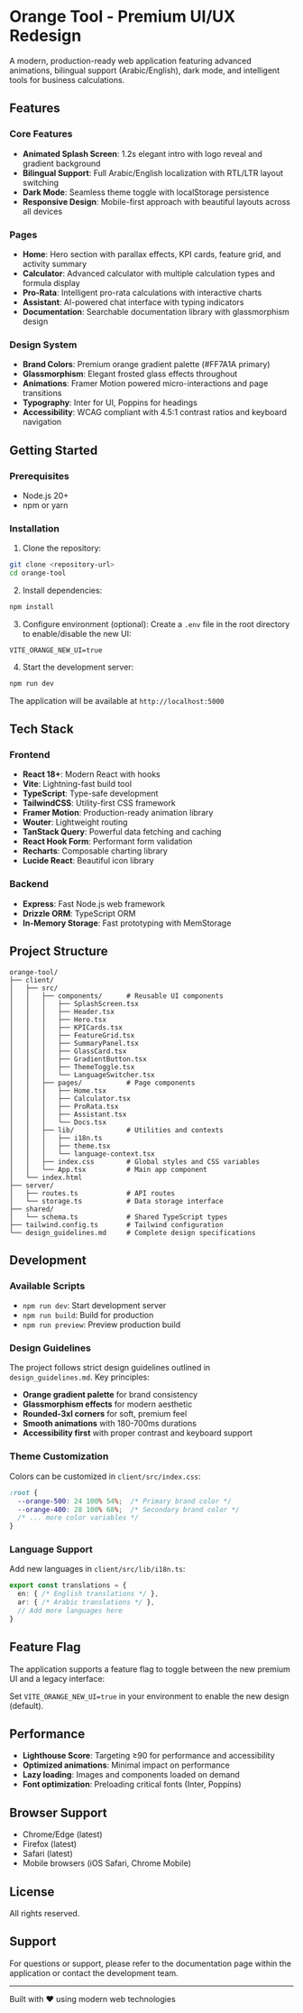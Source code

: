 # Orange Tool - Premium UI/UX Redesign

A modern, production-ready web application featuring advanced animations, bilingual support (Arabic/English), dark mode, and intelligent tools for business calculations.

## Features

### Core Features
- **Animated Splash Screen**: 1.2s elegant intro with logo reveal and gradient background
- **Bilingual Support**: Full Arabic/English localization with RTL/LTR layout switching
- **Dark Mode**: Seamless theme toggle with localStorage persistence
- **Responsive Design**: Mobile-first approach with beautiful layouts across all devices

### Pages
- **Home**: Hero section with parallax effects, KPI cards, feature grid, and activity summary
- **Calculator**: Advanced calculator with multiple calculation types and formula display
- **Pro-Rata**: Intelligent pro-rata calculations with interactive charts
- **Assistant**: AI-powered chat interface with typing indicators
- **Documentation**: Searchable documentation library with glassmorphism design

### Design System
- **Brand Colors**: Premium orange gradient palette (#FF7A1A primary)
- **Glassmorphism**: Elegant frosted glass effects throughout
- **Animations**: Framer Motion powered micro-interactions and page transitions
- **Typography**: Inter for UI, Poppins for headings
- **Accessibility**: WCAG compliant with 4.5:1 contrast ratios and keyboard navigation

## Getting Started

### Prerequisites
- Node.js 20+
- npm or yarn

### Installation

1. Clone the repository:
```bash
git clone <repository-url>
cd orange-tool
```

2. Install dependencies:
```bash
npm install
```

3. Configure environment (optional):
Create a `.env` file in the root directory to enable/disable the new UI:
```env
VITE_ORANGE_NEW_UI=true
```

4. Start the development server:
```bash
npm run dev
```

The application will be available at `http://localhost:5000`

## Tech Stack

### Frontend
- **React 18+**: Modern React with hooks
- **Vite**: Lightning-fast build tool
- **TypeScript**: Type-safe development
- **TailwindCSS**: Utility-first CSS framework
- **Framer Motion**: Production-ready animation library
- **Wouter**: Lightweight routing
- **TanStack Query**: Powerful data fetching and caching
- **React Hook Form**: Performant form validation
- **Recharts**: Composable charting library
- **Lucide React**: Beautiful icon library

### Backend
- **Express**: Fast Node.js web framework
- **Drizzle ORM**: TypeScript ORM
- **In-Memory Storage**: Fast prototyping with MemStorage

## Project Structure

```
orange-tool/
├── client/
│   ├── src/
│   │   ├── components/      # Reusable UI components
│   │   │   ├── SplashScreen.tsx
│   │   │   ├── Header.tsx
│   │   │   ├── Hero.tsx
│   │   │   ├── KPICards.tsx
│   │   │   ├── FeatureGrid.tsx
│   │   │   ├── SummaryPanel.tsx
│   │   │   ├── GlassCard.tsx
│   │   │   ├── GradientButton.tsx
│   │   │   ├── ThemeToggle.tsx
│   │   │   └── LanguageSwitcher.tsx
│   │   ├── pages/           # Page components
│   │   │   ├── Home.tsx
│   │   │   ├── Calculator.tsx
│   │   │   ├── ProRata.tsx
│   │   │   ├── Assistant.tsx
│   │   │   └── Docs.tsx
│   │   ├── lib/             # Utilities and contexts
│   │   │   ├── i18n.ts
│   │   │   ├── theme.tsx
│   │   │   └── language-context.tsx
│   │   ├── index.css        # Global styles and CSS variables
│   │   └── App.tsx          # Main app component
│   └── index.html
├── server/
│   ├── routes.ts            # API routes
│   └── storage.ts           # Data storage interface
├── shared/
│   └── schema.ts            # Shared TypeScript types
├── tailwind.config.ts       # Tailwind configuration
└── design_guidelines.md     # Complete design specifications
```

## Development

### Available Scripts

- `npm run dev`: Start development server
- `npm run build`: Build for production
- `npm run preview`: Preview production build

### Design Guidelines

The project follows strict design guidelines outlined in `design_guidelines.md`. Key principles:

- **Orange gradient palette** for brand consistency
- **Glassmorphism effects** for modern aesthetic
- **Rounded-3xl corners** for soft, premium feel
- **Smooth animations** with 180-700ms durations
- **Accessibility first** with proper contrast and keyboard support

### Theme Customization

Colors can be customized in `client/src/index.css`:

```css
:root {
  --orange-500: 24 100% 54%;  /* Primary brand color */
  --orange-400: 28 100% 68%;  /* Secondary brand color */
  /* ... more color variables */
}
```

### Language Support

Add new languages in `client/src/lib/i18n.ts`:

```typescript
export const translations = {
  en: { /* English translations */ },
  ar: { /* Arabic translations */ },
  // Add more languages here
}
```

## Feature Flag

The application supports a feature flag to toggle between the new premium UI and a legacy interface:

Set `VITE_ORANGE_NEW_UI=true` in your environment to enable the new design (default).

## Performance

- **Lighthouse Score**: Targeting ≥90 for performance and accessibility
- **Optimized animations**: Minimal impact on performance
- **Lazy loading**: Images and components loaded on demand
- **Font optimization**: Preloading critical fonts (Inter, Poppins)

## Browser Support

- Chrome/Edge (latest)
- Firefox (latest)
- Safari (latest)
- Mobile browsers (iOS Safari, Chrome Mobile)

## License

All rights reserved.

## Support

For questions or support, please refer to the documentation page within the application or contact the development team.

---

Built with ❤️ using modern web technologies
